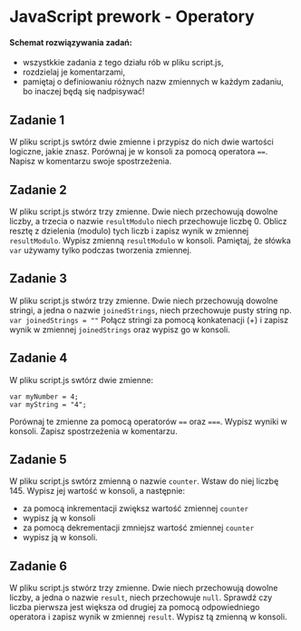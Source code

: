 #  JavaScript prework - Operatory

#### Schemat rozwiązywania zadań:

* wszystkkie zadania z tego działu rób w pliku script.js,
* rozdzielaj je komentarzami,
* pamiętaj o definiowaniu różnych nazw zmiennych w każdym zadaniu, bo inaczej będą się nadpisywać!

## Zadanie 1

W pliku script.js swtórz dwie zmienne i przypisz do nich dwie wartości logiczne, jakie znasz. Porównaj je w konsoli za pomocą operatora ```==```.
Napisz w komentarzu swoje spostrzeżenia.

## Zadanie 2

W pliku script.js stwórz trzy zmienne. Dwie niech przechowują dowolne liczby, a trzecia o nazwie ```resultModulo``` niech przechowuje liczbę 0. Oblicz resztę z dzielenia (modulo) tych liczb i zapisz wynik w zmiennej ```resultModulo```.
Wypisz zmienną ```resultModulo``` w konsoli. Pamiętaj, że słówka ```var``` używamy tylko podczas tworzenia zmiennej.

## Zadanie 3
W pliku script.js stwórz trzy zmienne. Dwie niech przechowują dowolne stringi, a jedna o nazwie ```joinedStrings```, niech przechowuje pusty string np. ```var joinedStrings = ""```
Połącz stringi za pomocą konkatenacji (+) i zapisz wynik w zmiennej ```joinedStrings``` oraz wypisz go w konsoli.


## Zadanie 4
W pliku script.js swtórz dwie zmienne:

 ```
var myNumber = 4;
var myString = "4";
 ```

Porównaj te zmienne za pomocą operatorów ```==``` oraz ```===```.
Wypisz wyniki w konsoli. Zapisz spostrzeżenia w komentarzu.


## Zadanie 5

W pliku script.js swtórz zmienną o nazwie ```counter```. Wstaw do niej liczbę 145.
Wypisz jej wartość w konsoli, a następnie:

* za pomocą inkrementacji zwiększ wartość zmiennej ```counter```
* wypisz ją w konsoli
* za pomocą dekrementacji zmniejsz wartość zmiennej ```counter```
* wypisz ją w konsoli.


## Zadanie 6

W pliku script.js stwórz trzy zmienne. Dwie niech przechowują dowolne liczby, a jedna o nazwie ```result```, niech przechowuje ```null```. Sprawdź czy liczba pierwsza jest większa od drugiej za pomocą odpowiedniego operatora i zapisz wynik w zmiennej ```result```. Wypisz tą zmienną w konsoli.

